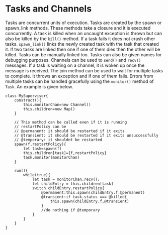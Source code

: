 # Tasks and Channels

Tasks are concurrent units of execution. Tasks are created by the spawn or spawn_link methods. These methods take a closure and it is executed concurrently. A task is killed when an uncaught exception is thrown but can also be killed by the `kill()` method. If a task fails it does not crash other tasks. `spawn_link()` links the newly created task with the task that created it. If two tasks are linked then one if one of them dies then the other will be killed. Tasks can be manually linked too.  Tasks can also be given names for debugging purposes. Channels can be used to `send()` and `recv()` messages. If a task is waiting on a channel, it is woken up once the message is received. The join method can be used to wait for multiple tasks to complete. It throws an exception and if one of them fails. Errors from multiple tasks can be handled gracefully using the `monitor()` method of    `Task`. An example is given below.

```
class MySupervisor{
	construct(){
		this.monitorChan=new Channel()
		this.children=new Map()
	}

    // This method can be called even if it is running	
	// restartPolicy can be
    // @permanent: it should be restarted if it exits
    // @transient: it should be restarted if it exits unsuccessfully
    // @temporary: it shouldnt be restarted
	spawn(f,restartPolicy){
		let task=spawn(f)
		this.children[task]={f,restartPolicy}
		task.monitor(monitorChan)
	}
	
	run(){
		while(true){
			let task = monitorChan.recv();
			let childEntry = this.children[task]
			switch childEntry.restartPolicy{
				@permanent:this.spawn(childEntry.f,@permanent)
				@transient:if task.status === @killed{
					this.spawn(childEntry.f,@transient)
				}
				//do nothing if @temporary
			}
		}
	}
}
```